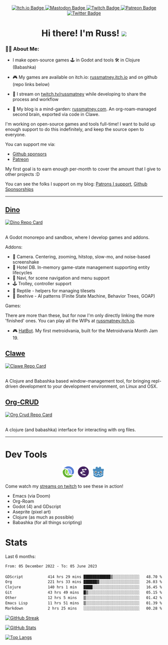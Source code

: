 <link rel="stylesheet" href="https://cdn.jsdelivr.net/gh/devicons/devicon@latest/devicon.min.css">

<div id="header" align="center">
<div id="badges">
  <a href="https://russmatney.itch.io">
    <img src="https://img.shields.io/badge/Itch.io-red?style=for-the-badge&logo=itch.io&logoColor=white" alt="Itch.io Badge"/>
  </a>
  <a href="https://mastodon.gamedev.place/@russmatney">
    <img src="https://img.shields.io/badge/Mastodon-teal?style=for-the-badge&logo=mastodon&logoColor=white" alt="Mastodon Badge"/>
  </a>
  <a href="https://www.twitch.tv/russmatney">
    <img src="https://img.shields.io/badge/Twitch-purple?style=for-the-badge&logo=twitch&logoColor=white" alt="Twitch Badge"/>
  </a>
  <a href="https://www.patreon.com/russmatney">
    <img src="https://img.shields.io/badge/Patreon-red?style=for-the-badge&logo=patreon&logoColor=white" alt="Patreon Badge"/>
  </a>
  <a href="https://twitter.com/russmatney">
    <img src="https://img.shields.io/badge/Twitter-blue?style=for-the-badge&logo=twitter&logoColor=white" alt="Twitter Badge"/>
  </a>
</div>

<h1>
  Hi there! I'm Russ!
  <img src="https://media.giphy.com/media/hvRJCLFzcasrR4ia7z/giphy.gif" width="30px"/>
</h1>
</div>

### :technologist: About Me:

- I make open-source games :joystick: in Godot and tools :hammer_and_wrench: in Clojure (Babashka)

- :video_game: My games are available on itch.io:
[russmatney.itch.io](https://russmatney.itch.io) and on github (repo links below)

- :movie_camera: I stream on [twitch.tv/russmatney](https://twitch.tv/russmatney)
while developing to share the process and workflow

- :seedling: My blog is a mind-garden:
  [russmatney.com](https://russmatney.com/). An org-roam-managed
  second brain, exported via code in Clawe.

I'm working on open-source games and tools full-time! I want to build up enough support to
do this indefinitely, and keep the source open to everyone.

You can support me via:

- [Github sponsors](https://github.com/sponsors/russmatney)
- [Patreon](https://patreon.com/russmatney)

My first goal is to earn enough per-month to cover the amount that I give to other projects :D

You can see the folks I support on my blog: [Patrons I
support](https://russmatney.com/note/patreons_i_support.html), [Github
Sponsorships](https://russmatney.com/note/open_source_sponsoring.html)

---

## [Dino](https://github.com/russmatney/dino)

<a href="https://github.com/russmatney/dino">
  <img align="center" src="https://github-readme-stats.vercel.app/api/pin/?username=russmatney&repo=dino&theme=transparent" alt="Dino Repo Card" />
</a>
<br/>
<br/>

A Godot monorepo and sandbox, where I develop games and addons.

Addons:

- :movie_camera: Camera. Centering, zooming, hitstop, slow-mo, and noise-based screenshake
- :floppy_disk: Hotel DB. In-memory game-state management supporting entity lifecycles
- :fairy: Navi, for scene navigation and menu support
- :joystick: Trolley, controller support
- :lizard: Reptile - helpers for managing tilesets
- :bee: Beehive - AI patterns (Finite State Machine, Behavior Trees, GOAP)

Games:

There are more than these, but for now I'm only directly linking the more
'finished' ones. You can play all the WIPs at [russmatney.itch.io](https://russmatney.itch.io).

- :video_game: [HatBot](https://russmatney.itch.io/mvania19). My first metroidvania, built for the Metroidvania Month Jam 19.


## [Clawe](https://github.com/russmatney/clawe)

<a href="https://github.com/russmatney/clawe">
  <img align="center" src="https://github-readme-stats.vercel.app/api/pin/?username=russmatney&repo=clawe&theme=transparent" alt="Clawe Repo Card" />
</a>
<br/>
<br/>

A Clojure and Babashka based window-management tool, for bringing repl-driven
development to your development environment, on Linux and OSX.



## [Org-CRUD](https://github.com/russmatney/org-crud)

<a href="https://github.com/russmatney/org-crud">
  <img align="center"
  src="https://github-readme-stats.vercel.app/api/pin/?username=russmatney&repo=org-crud&theme=transparent"
  alt="Org Crud Repo Card" />
</a>
<br/>
<br/>

A clojure (and babashka) interface for interacting with org files.

---

# Dev Tools

<div align="center">
  <img src="https://github.com/devicons/devicon/blob/develop/icons/clojure/clojure-original.svg" title="Clojure" alt="Clojure" width="40" height="40"/>&nbsp;
  <img src="https://github.com/devicons/devicon/blob/develop/icons/emacs/emacs-original.svg" title="Emacs" alt="Emacs" width="40" height="40"/>&nbsp;
  <img src="https://github.com/devicons/devicon/blob/develop/icons/godot/godot-original.svg" title="Godot" alt="Godot" width="40" height="40"/>&nbsp;
</div>

Come watch my [streams on twitch](https://twitch.tv/russmatney) to see these in action!

- Emacs (via Doom)
- Org-Roam
- Godot (4) and GDscript
- Aseprite (pixel art)
- Clojure (as much as possible)
- Babashka (for all things scripting)


# Stats

Last 6 months:

<!--START_SECTION:waka-->

```txt
From: 05 December 2022 - To: 05 June 2023

GDScript           414 hrs 29 mins ████████████▒░░░░░░░░░░░░   48.70 %
Org                221 hrs 33 mins ██████▓░░░░░░░░░░░░░░░░░░   26.03 %
Clojure            140 hrs 1 min   ████░░░░░░░░░░░░░░░░░░░░░   16.45 %
Git                43 hrs 49 mins  █▒░░░░░░░░░░░░░░░░░░░░░░░   05.15 %
Other              12 hrs 5 mins   ▒░░░░░░░░░░░░░░░░░░░░░░░░   01.42 %
Emacs Lisp         11 hrs 51 mins  ▒░░░░░░░░░░░░░░░░░░░░░░░░   01.39 %
Markdown           2 hrs 25 mins   ░░░░░░░░░░░░░░░░░░░░░░░░░   00.28 %
```

<!--END_SECTION:waka-->

<!-- [![russmatney wakatime stats](https://github-readme-stats.vercel.app/api/wakatime?username=russmatney&custom_title=Last%207%20Days&theme=transparent)]() -->

[![GitHub Streak](http://github-readme-streak-stats.herokuapp.com?user=russmatney&theme=transparent&background=000000)]()

[![GitHub Stats](https://github-readme-stats.vercel.app/api?username=russmatney&theme=transparent&hide=prs,issues&show_icons=true)]()

[![Top Langs](https://github-readme-stats.vercel.app/api/top-langs/?username=russmatney&layout=compact&theme=transparent&hide=javascript,css&langs_count=7&hide_title=true)]()
